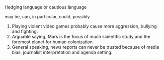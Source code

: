 Hedging language or cautious language

may be, can, in particular, could, possibly

1. Playing violent video games probably cause more aggression, bullying and fighting.
2. Arguable saying, Mars is the focus of much scientific study and the foremost planet for human colonization
3. General speaking, news reports can never be trusted because of media bias, journalist interpretation and agenda setting.